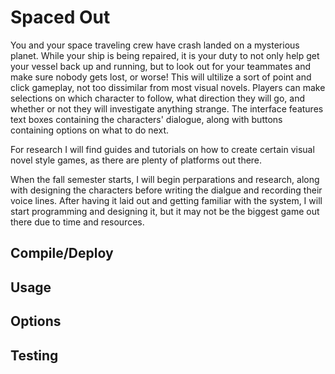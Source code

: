 # Spaced Out

You and your space traveling crew have crash landed on a mysterious planet. While your ship is being repaired, it is your duty to not only help get your vessel back up and running, but to look out for your teammates and make sure nobody gets lost, or worse! This will ultilize a sort of point and click gameplay, not too dissimilar from most visual novels. Players can make selections on which character to follow, what direction they will go, and whether or not they will investigate anything strange. The interface features text boxes containing the characters' dialogue, along with buttons containing options on what to do next.

For research I will find guides and tutorials on how to create certain visual novel style games, as there are plenty of platforms out there.

When the fall semester starts, I will begin perparations and research, along with designing the characters before writing the dialgue and recording their voice lines. After having it laid out and getting familiar with the system, I will start programming and designing it, but it may not be the biggest game out there due to time and resources.

## Compile/Deploy

## Usage

## Options

## Testing

